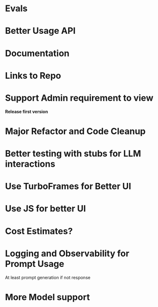 # Evals

# Better Usage API

# Documentation

# Links to Repo

# Support Admin requirement to view

**Release first version**

# Major Refactor and Code Cleanup

# Better testing with stubs for LLM interactions

# Use TurboFrames for Better UI

# Use JS for better UI

# Cost Estimates?

# Logging and Observability for Prompt Usage

At least prompt generation if not response

# More Model support
